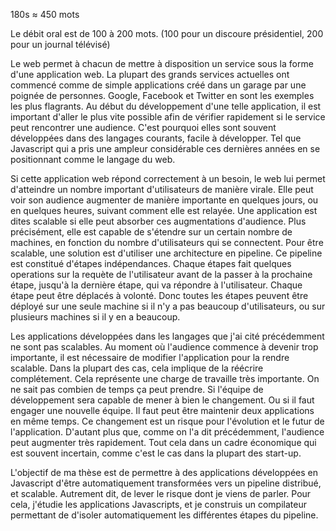 180s ≈ 450 mots

Le débit oral est de 100 à 200 mots.
(100 pour un discoure présidentiel, 200 pour un journal télévisé)

Le web permet à chacun de mettre à disposition un service sous la forme d'une application web.
La plupart des grands services actuelles ont commencé comme de simple applications créé dans un garage par une poignée de personnes.
Google, Facebook et Twitter en sont les exemples les plus flagrants.
Au début du développement d'une telle application, il est important d'aller le plus vite possible afin de vérifier rapidement si le service peut rencontrer une audience.
C'est pourquoi elles sont souvent développées dans des langages courants, facile à développer.
Tel que Javascript qui a pris une ampleur considérable ces dernières années en se positionnant comme le langage du web.

Si cette application web répond correctement à un besoin, le web lui permet d'atteindre un nombre important d'utilisateurs de manière virale.
Elle peut voir son audience augmenter de manière importante en quelques jours, ou en quelques heures, suivant comment elle est relayée.
Une application est dites scalable si elle peut absorber ces augmentations d'audience.
Plus précisément, elle est capable de s'étendre sur un certain nombre de machines, en fonction du nombre d'utilisateurs qui se connectent.
Pour être scalable, une solution est d'utiliser une architecture en pipeline.
Ce pipeline est constitué d'étapes indépendances.
Chaque étapes fait quelques operations sur la requète de l'utilisateur avant de la passer à la prochaine étape, jusqu'à la dernière étape, qui va répondre à l'utilisateur.
Chaque étape peut être déplacés à volonté.
Donc toutes les étapes peuvent être déployé sur une seule machine si il n'y a pas beaucoup d'utilisateurs, ou sur plusieurs machines si il y en a beaucoup.

Les applications développées dans les langages que j'ai cité précédemment ne sont pas scalables.
Au moment où l'audience commence à devenir trop importante, il est nécessaire de modifier l'application pour la rendre scalable.
Dans la plupart des cas, cela implique de la réécrire complétement.
Cela représente une charge de travaille très importante.
On ne sait pas combien de temps ça peut prendre.
Si l'équipe de développement sera capable de mener à bien le changement.
Ou si il faut engager une nouvelle équipe.
Il faut peut être maintenir deux applications en même temps.
Ce changement est un risque pour l'évolution et le futur de l'application.
D'autant plus que, comme on l'a dit précédemment, l'audience peut augmenter très rapidement.
Tout cela dans un cadre économique qui est souvent incertain, comme c'est le cas dans la plupart des start-up.

L'objectif de ma thèse est de permettre à des applications développées en Javascript d'être automatiquement transformées vers un pipeline distribué, et scalable.
Autrement dit, de lever le risque dont je viens de parler.
Pour cela, j'étudie les applications Javascripts, et je construis un compilateur permettant de d'isoler automatiquement les différentes étapes du pipeline.